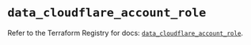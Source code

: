# `data_cloudflare_account_role`

Refer to the Terraform Registry for docs: [`data_cloudflare_account_role`](https://registry.terraform.io/providers/cloudflare/cloudflare/5.6.0/docs/data-sources/account_role).
